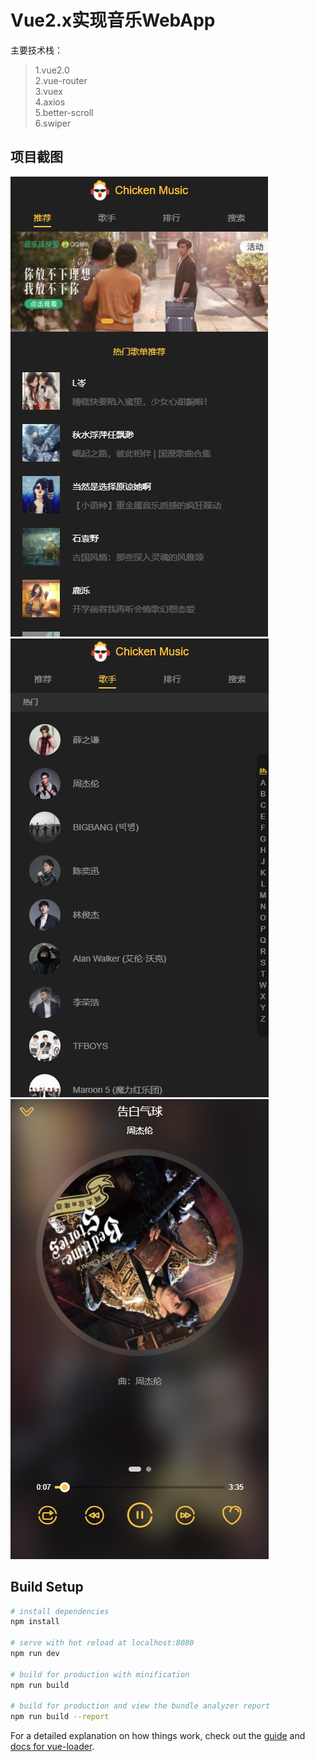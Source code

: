 # Vue2.x实现音乐WebApp

主要技术栈：<br>
>1.vue2.0<br>
>2.vue-router<br>
>3.vuex<br>
>4.axios<br>
>5.better-scroll<br>
>6.swiper<br>

## 项目截图
![](https://github.com/MccSx/Vue2.x-music/raw/master/src/common/image/1.png)<br>
![](https://github.com/MccSx/Vue2.x-music/raw/master/src/common/image/2.png)<br>
![](https://github.com/MccSx/Vue2.x-music/raw/master/src/common/image/3.png)<br>
## Build Setup

``` bash
# install dependencies
npm install

# serve with hot reload at localhost:8080
npm run dev

# build for production with minification
npm run build

# build for production and view the bundle analyzer report
npm run build --report
```

For a detailed explanation on how things work, check out the [guide](http://vuejs-templates.github.io/webpack/) and [docs for vue-loader](http://vuejs.github.io/vue-loader).
